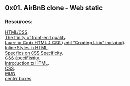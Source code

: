 ## 0x01. AirBnB clone - Web static

### Resources:
[HTML/CSS](https://alx-intranet.hbtn.io/concepts/2).<br>
[The trinity of front-end quality](https://alx-intranet.hbtn.io/concepts/4).<br>
[Learn to Code HTML & CSS (until “Creating Lists” included)](https://learn.shayhowe.com/html-css/).<br>
[Inline Styles in HTML](https://alx-intranet.hbtn.io/rltoken/7NdYbImFNofpB_FXXn3otg).<br>
[Specifics on CSS Specificity](https://alx-intranet.hbtn.io/rltoken/z_OTPFCjmhXJJi7KJqBCbQ).<br>
[CSS SpeciFishity](https://alx-intranet.hbtn.io/rltoken/7iqk-el4ZVnKeyLoON8Rqg).<br>
[Introduction to HTML](https://alx-intranet.hbtn.io/rltoken/okP4V3RxFXHkEcQo19AnuQ).<br>
[CSS](https://alx-intranet.hbtn.io/rltoken/Ir8Ka59FO6Z_vJQ-gkSG_w).<br>
[MDN](https://alx-intranet.hbtn.io/rltoken/BpSXtcWOGH0UT4XLCoQyJg).<br>
[center boxes](https://alx-intranet.hbtn.io/rltoken/Tlje4XYwyZbUfHkQWGi1WQ).<br>
